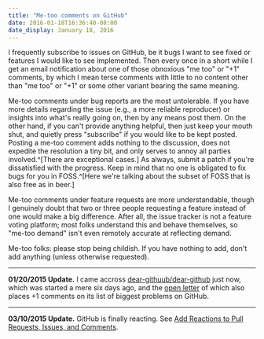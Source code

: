 ```yaml
---
title: "Me-too comments on GitHub"
date: 2016-01-18T16:36:40-08:00
date_display: January 18, 2016
---
```


I frequently subscribe to issues on GitHub, be it bugs I want to see fixed or features I would like to see implemented. Then every once in a short while I get an email notification about one of those obnoxious "me too" or "+1" comments, by which I mean terse comments with little to no content other than "me too" or "+1" or some other variant bearing the same meaning.

Me-too comments under bug reports are the most untolerable. If you have more details regarding the issue (e.g., a more reliable reproducer) or insights into what's really going on, then by any means post them. On the other hand, if you can't provide anything helpful, then just keep your mouth shut, and quietly press "subscribe" if you would like to be kept posted. Posting a me-too comment adds nothing to the discussion, does not expedite the resolution a tiny bit, and only serves to annoy all parties involved.^[There are exceptional cases.] As always, submit a patch if you're dissatisfied with the progress. Keep in mind that no one is obligated to fix bugs for you in FOSS.^[Here we're talking about the subset of FOSS that is also free as in beer.]

Me-too comments under feature requests are more understandable, though I genuinely doubt that two or three people requesting a feature instead of one would make a big difference. After all, the issue tracker is not a feature voting platform; most folks understand this and behave themselves, so "me-too demand" isn't even remotely accurate at reflecting demand.

Me-too folks: please stop being childish. If you have nothing to add, don't add anything (unless otherwise requested).

---

**01/20/2015 Update.** I came accross [dear-githuub/dear-github](https://github.com/dear-github/dear-github) just now, which was started a mere six days ago, and the [open letter](https://github.com/dear-github/dear-github/blob/bc7a4f6bc78445905751061bf96f731edda14c25/README.md) of which also places +1 comments on its list of biggest problems on GitHub.

---

**03/10/2015 Update.** GitHub is finally reacting. See [Add Reactions to Pull Requests, Issues, and Comments](https://github.com/blog/2119-add-reactions-to-pull-requests-issues-and-comments).
